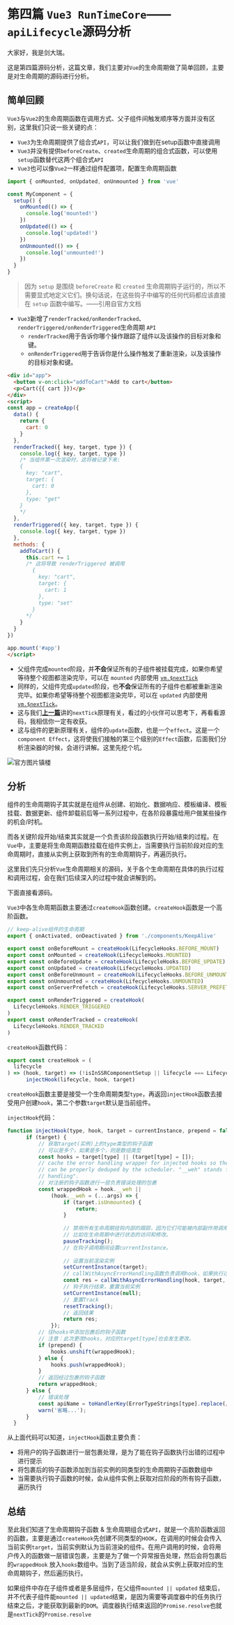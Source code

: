 # 第四篇 `Vue3 RunTimeCore`——`apiLifecycle`源码分析

大家好，我是剑大瑞。

这是第四篇源码分析，这篇文章，我们主要对`Vue`的生命周期做了简单回顾，主要是对生命周期的源码进行分析。

## 简单回顾

`Vue3`与`Vue2`的生命周期函数在调用方式、父子组件间触发顺序等方面并没有区别，这里我们只说一些关键的点：

- `Vue3`为生命周期提供了组合式`API`，可以让我们做到在setup函数中直接调用
- `Vue3`并没有提供`beforeCreate`、`created`生命周期的组合式函数，可以使用`setup`函数替代这两个组合式`API`
- `Vue3`也可以像`Vue2`一样通过组件配置项，配置生命周期函数

```js
import { onMounted, onUpdated, onUnmounted } from 'vue'

const MyComponent = {
  setup() {
    onMounted(() => {
      console.log('mounted!')
    })
    onUpdated(() => {
      console.log('updated!')
    })
    onUnmounted(() => {
      console.log('unmounted!')
    })
  }
}
```

> 因为 `setup` 是围绕 `beforeCreate` 和 `created` 生命周期钩子运行的，所以不需要显式地定义它们。换句话说，在这些钩子中编写的任何代码都应该直接在 `setup` 函数中编写。——引用自官方文档

- `Vue3`新增了`renderTracked/onRenderTracked`、`renderTriggered/onRenderTriggered`生命周期 `API`
  - `renderTracked`用于告诉你哪个操作跟踪了组件以及该操作的目标对象和键。
  - `onRenderTriggered`用于告诉你是什么操作触发了重新渲染，以及该操作的目标对象和键。

```html
<div id="app">
  <button v-on:click="addToCart">Add to cart</button>
  <p>Cart({{ cart }})</p>
</div>
<script>
const app = createApp({
  data() {
    return {
      cart: 0
    }
  },
  renderTracked({ key, target, type }) {
    console.log({ key, target, type })
    /* 当组件第一次渲染时，这将被记录下来:
    {
      key: "cart",
      target: {
        cart: 0
      },
      type: "get"
    }
    */
  },
  renderTriggered({ key, target, type }) {
    console.log({ key, target, type })
  },
  methods: {
    addToCart() {
      this.cart += 1
      /* 这将导致 renderTriggered 被调用
        {
          key: "cart",
          target: {
            cart: 1
          },
          type: "set"
        }
      */
    }
  }
})

app.mount('#app')
</script>
```

- 父组件完成`mounted`阶段，并**不会**保证所有的子组件被挂载完成，如果你希望等待整个视图都渲染完毕，可以在 `mounted` 内部使用 [`vm.$nextTick`](https://v3.cn.vuejs.org/api/instance-methods.html#nexttick)
- 同样的，父组件完成`updated`阶段，也**不会**保证所有的子组件也都被重新渲染完毕。如果你希望等待整个视图都渲染完毕，可以在 `updated` 内部使用 [`vm.$nextTick`](https://v3.cn.vuejs.org/api/instance-methods.html#nexttick)。
- 这与我们[**上一篇**](https://mp.weixin.qq.com/s/SmAF9qvtAiyGRxEv5A-0CA)讲的`nextTick`原理有关，看过的小伙伴可以思考下，再看看源码，我相信你一定有收获。
- 这与组件的更新原理有关，组件的`update`函数，也是一个`effect`。这是一个`component Effect`，这将使我们接触的第三个级别的`Effect`函数，后面我们分析渲染器的时候，会进行讲解。这里先挖个坑。

![官方图片镇楼](D:\vue3深入浅出\docs\.vuepress\public\img\runtime-core\lifecycle.jpg)

## 分析

组件的生命周期钩子其实就是在组件从创建、初始化、数据响应、模板编译、模板挂载、数据更新、组件卸载前后等一系列过程中，在各阶段暴露给用户做某些操作的机会/时机。

而各关键阶段开始/结束其实就是一个负责该阶段函数执行开始/结束的过程。在`Vue`中，主要是将生命周期函数挂载在组件实例上，当需要执行当前阶段对应的生命周期时，直接从实例上获取到所有的生命周期钩子，再遍历执行。

这里我们先只分析`Vue`生命周期相关的源码，关于各个生命周期在具体的执行过程和调用过程，会在我们后续深入的过程中就会讲解到的。

下面直接看源码。

`Vue3`中各生命周期函数主要通过`createHook`函数创建。`createHook`函数是一个高阶函数。

```js
// keep-alive组件的生命周期
export { onActivated, onDeactivated } from './components/KeepAlive'

export const onBeforeMount = createHook(LifecycleHooks.BEFORE_MOUNT)
export const onMounted = createHook(LifecycleHooks.MOUNTED)
export const onBeforeUpdate = createHook(LifecycleHooks.BEFORE_UPDATE)
export const onUpdated = createHook(LifecycleHooks.UPDATED)
export const onBeforeUnmount = createHook(LifecycleHooks.BEFORE_UNMOUNT)
export const onUnmounted = createHook(LifecycleHooks.UNMOUNTED)
export const onServerPrefetch = createHook(LifecycleHooks.SERVER_PREFETCH)

export const onRenderTriggered = createHook(
  LifecycleHooks.RENDER_TRIGGERED
)
export const onRenderTracked = createHook(
  LifecycleHooks.RENDER_TRACKED
)
```

`createHook`函数代码：

```js
export const createHook = (
  lifecycle
) => (hook, target) => (!isInSSRComponentSetup || lifecycle === LifecycleHooks.SERVER_PREFETCH) && 
      injectHook(lifecycle, hook, target)
```

`createHook`函数主要是接受一个生命周期类型`type`，再返回`injectHook`函数去接受用户创建`hook`，第二个参数`target`默认是当前组件。

`injectHook`代码：

```js
function injectHook(type, hook, target = currentInstance, prepend = false) {
      if (target) {
          // 获取target(实例)上的type类型的钩子函数
          // 可以是多个，如果是多个，则是数组类型
          const hooks = target[type] || (target[type] = []);
          // cache the error handling wrapper for injected hooks so the same hook
          // can be properly deduped by the scheduler. "__weh" stands for "with error
          // handling".
          // 对注册的钩子函数进行一层负责错误处理的包裹
          const wrappedHook = hook.__weh ||
              (hook.__weh = (...args) => {
                  if (target.isUnmounted) {
                      return;
                  }
                  
                  // 禁用所有生命周期挂钩内部的跟踪，因为它们可能被内部副作用调用。
                  // 比如在生命周期中进行状态的访问和修改。
                  pauseTracking();
                  // 在钩子调用期间设置currentInstance。
               
                  // 设置当前渲染实例
                  setCurrentInstance(target);
                  // callWithAsyncErrorHandling函数负责调用hook，如果执行过程出错会进行警告
                  const res = callWithAsyncErrorHandling(hook, target, type, args);
                  // 钩子执行结束，重置当前实例
                  setCurrentInstance(null);
                  // 重置Track
                  resetTracking();
                  // 返回结果
                  return res;
              });
          // 往hooks中添加包裹后的钩子函数
          // 注意：此次更改hooks，对应的target[type]也会发生更改。
          if (prepend) {
              hooks.unshift(wrappedHook);
          } else {
              hooks.push(wrappedHook);
          }
          // 返回经过包裹的钩子函数
          return wrappedHook;
      } else {
          // 错误处理
          const apiName = toHandlerKey(ErrorTypeStrings[type].replace(/ hook$/, ''));
          warn('省略...');
      }
  }
```

从上面代码可以知道，`injectHook`函数主要负责：

- 将用户的钩子函数进行一层包裹处理，是为了能在钩子函数执行出错的过程中进行提示
- 将包裹后的钩子函数添加到当前实例的同类型的生命周期钩子函数数组中
- 当需要执行钩子函数的时候，会从组件实例上获取对应阶段的所有钩子函数，遍历执行

## 总结

至此我们知道了生命周期钩子函数 & 生命周期组合式`API`，就是一个高阶函数返回的函数，主要是通过`createHook`先创建不同类型的`HOOK`，在调用的时候会会传入当前实例`target`，当前实例默认为当前渲染的组件。在用户调用的时候，会将用户传入的函数做一层错误包裹，主要是为了做一个异常报告处理，然后会将包裹后的`wrappedHook` 放入`hooks`数组中。当到了适当阶段，就会从实例上获取对应的生命周期钩子，然后遍历执行。

如果组件中存在子组件或者是多层组件，在父组件`mounted || updated` 结束后，并不代表子组件能`mounted || updated`结束，是因为需要等调度器中的任务执行结束之后，才能获取到最新的`DOM`。调度器执行结束返回的`Promise.resolve`也就是`nextTick`的`Promise.resolve`



